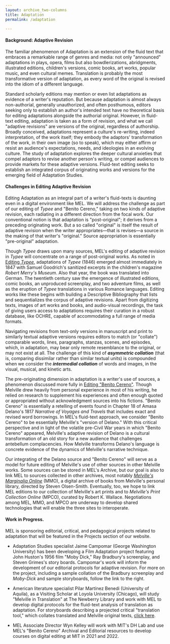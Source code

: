 ```yaml
---
layout: archive_two-columns
title: Adaptation
permalink: /adaptation

---
```



#### Background: Adaptive Revision

The familiar phenomenon of Adaptation is an extension of the fluid text
that embraces a remarkable range of genres and media: not only
"announced" adaptations in plays, opera, films but also bowdlerizations,
abridgments, illustrated editions, children's versions, comic books, art
works, popular music, and even cultural memes. Translation is probably the most
transformative version of adaptation, as every word of the original is
revised into the idiom of a different language.

Standard scholarly editions may mention or even list adaptations as
evidence of a writer's reputation. But because adaptation is almost
always non-authorial, generally unauthorized, and often posthumous, editors
seeking only to establish an author's intended text have no theoretical
basis for editing adaptations alongside the authorial original. However,
in fluid-text editing, adaptation is taken as a form of revision, and
what we call "adaptive revisions" are versions of the original,
regardless of authorship. Broadly conceived, adaptations represent a
culture's re-writing, indeed interpretation, of the work itself; they
embody the adaptors' transformation of the work, in their own image (so
to speak), which may either affirm or resist an audience's expectations,
needs, and ideologies in an evolving culture. The study of adaptation
explores the deeper cultural anxieties that compel adaptors to revise
another person's writing, or compel audiences to provide markets
for these adaptive versions. Fluid-text editing seeks to establish an integrated
corpus of originating works and versions for the emerging field of
Adaptation Studies.

#### Challenges in Editing Adaptive Revision

Editing Adaptation as an integral part of a writer's fluid-texts is
daunting even in a digital environment like MEL. We will address the
challenge as part of our editing of *Typee* and "Benito Cereno," taking
on two kinds of adaptive revision, each radiating in a different
direction from the focal work. Our conventional notion is that
adaptation is "post-original"; it derives from a preceding originating
work. But a so called "original" is itself the result of adaptive revision when the writer appropriates—that is revises—a source in the making of that writer's "original." Source appropriation is essentially "pre-original" adaptation.

Though *Typee* draws upon many sources, MEL's editing of adaptive
revision in *Typee* will concentrate on a range of post-original works.
As noted in [Editing *Typee*](https://mel.netlify.app/versions-of-typee), adaptations of *Typee* (1846)
emerged almost immediately in 1847 with Samuel Goodrich's sanitized
excerpts in the children's magazine *Robert Merry's Museum*. Also that
year, the book was translated into German. The twentieth century saw the
emergence of illustrated editions, comic books, an unproduced
screenplay, and two adventure films, as well as the eruption of *Typee*
translations in various Romance languages. Editing works like these begins
with building a Descriptive Bibliography that lists and sequentializes
the corpus of adaptive revisions. Apart from digitizing texts, images of
art works and books, and audio-visual recordings, the task of giving users access to adaptations requires their curation in a robust database, like OCHRE,
capable of accommodating a full range of media formats.

Navigating revisions from text-only versions in manuscript and print to
similarly textual adaptive versions requires editors to match (or
"collate") comparable words, lines, paragraphs, stanzas, scenes, and
episodes, which, in adaptation, may bear only remote resemblance to the
original, or may not exist at all. The challenge of this kind of
***asymmetric collation*** (that is, comparing dissimilar rather than
similar textual units) is compounded when we consider the ***intermedial
collation*** of words and images, in the visual, musical, and kinetic
arts.

The pre-originating dimension in adaptation is a writer's use of
sources, a phenomenon discussed more fully in [Editing "Benito
Cereno"](https://mel.netlify.app/benito-cereno). Though Melville drew heavily from personal experience in most
of his writing, he relied on research to supplement his experiences and
often enough quoted or appropriated without acknowledgment sources into
his fictions. "Benito Cereno" is essentially a
retelling of events found in Chapter 18 of Amasa Delano's 1817
*Narrative of Voyages and Travels* that includes exact and revised word
borrowings. In MEL's fluid-text approach, we consider "Benito Cereno" to
be essentially Melville's "version of Delano." With this critical
perspective and in light of the volatile pre-Civil War years in which
"Benito Cereno" appeared, Melville's adaptive revision of Delano is a
cultural transformation of an old story for a new audience that
challenges antebellum complacencies. How Melville transforms Delano's
language is concrete evidence of the dynamics of Melville's narrative
technique.

Our integrating of the Delano source and "Benito Cereno" will serve as a
model for future editing of Melville's use of other sources in other
Melville works. Some sources can be stored in MEL's Archive, but our
goal is also to link MEL to sources collected in other archives, most
notably [*Melville's Marginalia Online*](https://mel.netlify.app/sources) (MMO), a digital archive of books from Melville's personal library, directed by Steven Olsen-Smith. Eventually, too, we hope to link MEL editions to our collection of
Melville's art prints and to *Melville's Print Collection Online*
(MPCO), curated by Robert K. Wallace. Negotiations among MEL, MMO, and
MPCO are underway to develop shared technologies that will enable the
three sites to interoperate.

#### Work in Progress.
MEL is sponsoring editorial, critical, and pedagogical projects related
to adaptation that will be featured in the Projects section of our
website.

* Adaptation Studies specialist Jaime Campomar (George Washington
University) has been developing a Film Adaptation project featuring John Huston's 1956 film "Moby Dick," Ray Bradbury's screenplay, and Steven Grimes's story boards. Campomar's work will inform the development of our editorial protocols for adaptive revision. For more on the project, including a sample collation of the Bradbury screenplay and *Moby-Dick* and sample storyboards, follow the link to the right.

* American literature specialist Pilar Martínez Benedi (University of
Aquila), as a Visiting Scholar at Loyola University (Chicago), will
study "Melville in Translation" at The Newberry Library and
work with MEL to develop digital protocols for the fluid-text analysis
of translation as adaptation. For storyboards describing a projected critical "translation tool," which collates translated and Melville original texts, <a href="pdf/translation-tool.pdf/" target="_blank">click here</a>.

*  MEL Associate Director Wyn Kelley will work with MIT's DH Lab and use MEL's "Benito Cereno" Archival and Editorial resources to develop courses on digital editing at MIT in 2021 and 2022.
